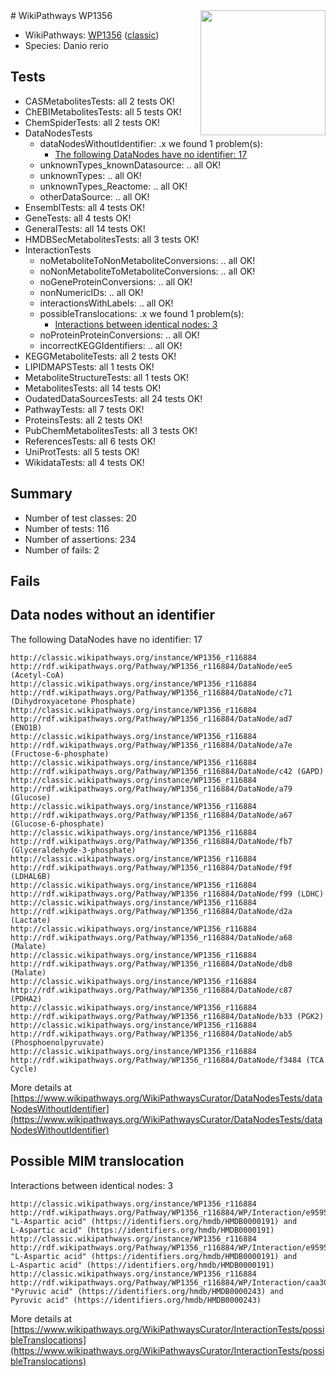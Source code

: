 <img style="float: right; width: 200px" src="https://upload.wikimedia.org/wikipedia/commons/thumb/8/83/Wplogo_with_text_500.png/640px-Wplogo_with_text_500.png" />
# WikiPathways WP1356

* WikiPathways: [WP1356](https://wikipathways.org/pathways/WP1356) ([classic](https://classic.wikipathways.org/instance/WP1356))
* Species: Danio rerio
## Tests
* CASMetabolitesTests: all 2 tests OK!
* ChEBIMetabolitesTests: all 5 tests OK!
* ChemSpiderTests: all 2 tests OK!
* DataNodesTests
    * dataNodesWithoutIdentifier: .x we found 1 problem(s):
        * [The following DataNodes have no identifier: 17](#8792c497)
    * unknownTypes_knownDatasource: .. all OK!
    * unknownTypes: .. all OK!
    * unknownTypes_Reactome: .. all OK!
    * otherDataSource: .. all OK!
* EnsemblTests: all 4 tests OK!
* GeneTests: all 4 tests OK!
* GeneralTests: all 14 tests OK!
* HMDBSecMetabolitesTests: all 3 tests OK!
* InteractionTests
    * noMetaboliteToNonMetaboliteConversions: .. all OK!
    * noNonMetaboliteToMetaboliteConversions: .. all OK!
    * noGeneProteinConversions: .. all OK!
    * nonNumericIDs: .. all OK!
    * interactionsWithLabels: .. all OK!
    * possibleTranslocations: .x we found 1 problem(s):
        * [Interactions between identical nodes: 3](#1c118208)
    * noProteinProteinConversions: .. all OK!
    * incorrectKEGGIdentifiers: .. all OK!
* KEGGMetaboliteTests: all 2 tests OK!
* LIPIDMAPSTests: all 1 tests OK!
* MetaboliteStructureTests: all 1 tests OK!
* MetabolitesTests: all 14 tests OK!
* OudatedDataSourcesTests: all 24 tests OK!
* PathwayTests: all 7 tests OK!
* ProteinsTests: all 2 tests OK!
* PubChemMetabolitesTests: all 3 tests OK!
* ReferencesTests: all 6 tests OK!
* UniProtTests: all 5 tests OK!
* WikidataTests: all 4 tests OK!


## Summary

* Number of test classes: 20
* Number of tests: 116
* Number of assertions: 234
* Number of fails: 2

## Fails

<a name="8792c497" />

## Data nodes without an identifier

The following DataNodes have no identifier: 17
```
http://classic.wikipathways.org/instance/WP1356_r116884 http://rdf.wikipathways.org/Pathway/WP1356_r116884/DataNode/ee5 (Acetyl-CoA)
http://classic.wikipathways.org/instance/WP1356_r116884 http://rdf.wikipathways.org/Pathway/WP1356_r116884/DataNode/c71 (Dihydroxyacetone Phosphate)
http://classic.wikipathways.org/instance/WP1356_r116884 http://rdf.wikipathways.org/Pathway/WP1356_r116884/DataNode/ad7 (ENO1B)
http://classic.wikipathways.org/instance/WP1356_r116884 http://rdf.wikipathways.org/Pathway/WP1356_r116884/DataNode/a7e (Fructose-6-phosphate)
http://classic.wikipathways.org/instance/WP1356_r116884 http://rdf.wikipathways.org/Pathway/WP1356_r116884/DataNode/c42 (GAPD)
http://classic.wikipathways.org/instance/WP1356_r116884 http://rdf.wikipathways.org/Pathway/WP1356_r116884/DataNode/a79 (Glucose)
http://classic.wikipathways.org/instance/WP1356_r116884 http://rdf.wikipathways.org/Pathway/WP1356_r116884/DataNode/a67 (Glucose-6-phosphate)
http://classic.wikipathways.org/instance/WP1356_r116884 http://rdf.wikipathways.org/Pathway/WP1356_r116884/DataNode/fb7 (Glyceraldehyde-3-phosphate)
http://classic.wikipathways.org/instance/WP1356_r116884 http://rdf.wikipathways.org/Pathway/WP1356_r116884/DataNode/f9f (LDHAL6B)
http://classic.wikipathways.org/instance/WP1356_r116884 http://rdf.wikipathways.org/Pathway/WP1356_r116884/DataNode/f99 (LDHC)
http://classic.wikipathways.org/instance/WP1356_r116884 http://rdf.wikipathways.org/Pathway/WP1356_r116884/DataNode/d2a (Lactate)
http://classic.wikipathways.org/instance/WP1356_r116884 http://rdf.wikipathways.org/Pathway/WP1356_r116884/DataNode/a68 (Malate)
http://classic.wikipathways.org/instance/WP1356_r116884 http://rdf.wikipathways.org/Pathway/WP1356_r116884/DataNode/db8 (Malate)
http://classic.wikipathways.org/instance/WP1356_r116884 http://rdf.wikipathways.org/Pathway/WP1356_r116884/DataNode/c87 (PDHA2)
http://classic.wikipathways.org/instance/WP1356_r116884 http://rdf.wikipathways.org/Pathway/WP1356_r116884/DataNode/b33 (PGK2)
http://classic.wikipathways.org/instance/WP1356_r116884 http://rdf.wikipathways.org/Pathway/WP1356_r116884/DataNode/ab5 (Phosphoenolpyruvate)
http://classic.wikipathways.org/instance/WP1356_r116884 http://rdf.wikipathways.org/Pathway/WP1356_r116884/DataNode/f3484 (TCA Cycle)
```

More details at [https://www.wikipathways.org/WikiPathwaysCurator/DataNodesTests/dataNodesWithoutIdentifier](https://www.wikipathways.org/WikiPathwaysCurator/DataNodesTests/dataNodesWithoutIdentifier)

<a name="1c118208" />

## Possible MIM translocation

Interactions between identical nodes: 3
```
http://classic.wikipathways.org/instance/WP1356_r116884 http://rdf.wikipathways.org/Pathway/WP1356_r116884/WP/Interaction/e9595_1 "L-Aspartic acid" (https://identifiers.org/hmdb/HMDB0000191) and 
L-Aspartic acid" (https://identifiers.org/hmdb/HMDB0000191)
http://classic.wikipathways.org/instance/WP1356_r116884 http://rdf.wikipathways.org/Pathway/WP1356_r116884/WP/Interaction/e9595_2 "L-Aspartic acid" (https://identifiers.org/hmdb/HMDB0000191) and 
L-Aspartic acid" (https://identifiers.org/hmdb/HMDB0000191)
http://classic.wikipathways.org/instance/WP1356_r116884 http://rdf.wikipathways.org/Pathway/WP1356_r116884/WP/Interaction/caa30 "Pyruvic acid" (https://identifiers.org/hmdb/HMDB0000243) and 
Pyruvic acid" (https://identifiers.org/hmdb/HMDB0000243)
```

More details at [https://www.wikipathways.org/WikiPathwaysCurator/InteractionTests/possibleTranslocations](https://www.wikipathways.org/WikiPathwaysCurator/InteractionTests/possibleTranslocations)

